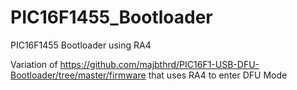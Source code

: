# PIC16F1455_Bootloader

PIC16F1455 Bootloader using RA4

Variation of https://github.com/majbthrd/PIC16F1-USB-DFU-Bootloader/tree/master/firmware that uses RA4 to enter DFU Mode
